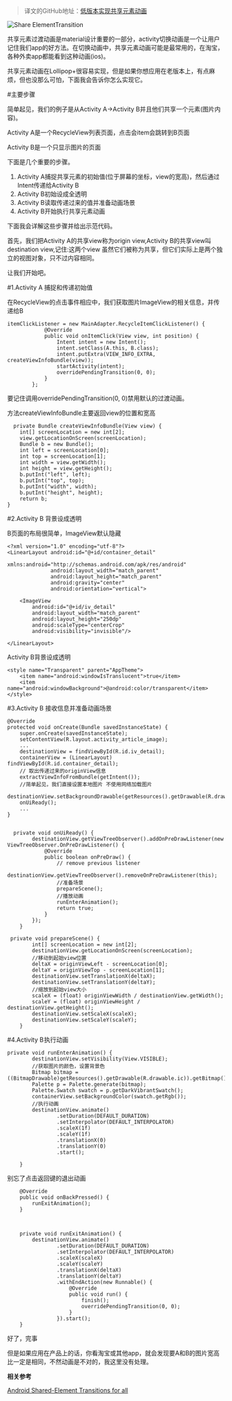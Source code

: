 
>译文的GitHub地址：[低版本实现共享元素动画](https://github.com/thinkSky1206/android-blog/blob/master/%E4%BD%8E%E7%89%88%E6%9C%AC%E5%AE%9E%E7%8E%B0%E5%85%B1%E4%BA%AB%E5%85%83%E7%B4%A0%E5%8A%A8%E7%94%BB.md)



![Share ElementTransition](https://github.com/thinkSky1206/android-blog/blob/master/images/share.gif)

共享元素过渡动画是material设计重要的一部分，activity切换动画是一个让用户记住我们app的好方法。在切换动画中，共享元素动画可能是最常用的，在淘宝，各种外卖app都能看到这种动画(ios)。


共享元素动画在Lollipop+很容易实现，但是如果你想应用在老版本上，有点麻烦，但也没那么可怕，下面我会告诉你怎么实现它。

#主要步骤

简单起见，我们的例子是从Activity A->Activity B并且他们共享一个元素(图片内容)。

Activity A是一个RecycleView列表页面，点击会item会跳转到B页面

Activity B是一个只显示图片的页面

下面是几个重要的步骤。

1. Activity A捕捉共享元素的初始值(位于屏幕的坐标，view的宽高)，然后通过Intent传递给Activity B
2. Activity B初始设成全透明
3. Activity B读取传递过来的值并准备动画场景
4. Activity B开始执行共享元素动画

下面我会详解这些步骤并给出示范代码。

首先，我们把Activity A的共享view称为origin view,Activity B的共享view叫destination view,记住:这两个view 虽然它们被称为共享，但它们实际上是两个独立的视图对象，只不过内容相同。

让我们开始吧。

#1.Activity A 捕捉和传递初始值

在RecycleView的点击事件相应中，我们获取图片ImageView的相关信息，并传递给B


	itemClickListener = new MainAdapter.RecycleItemClickListener() {
	            @Override
	            public void onItemClick(View view, int position) {
	                Intent intent = new Intent();
				    intent.setClass(A.this, B.class);
				    intent.putExtra(VIEW_INFO_EXTRA, createViewInfoBundle(view));
				    startActivity(intent);
				    overridePendingTransition(0, 0);
	            }
	        };

	

要记住调用overridePendingTransition(0, 0)禁用默认的过渡动画。


方法createViewInfoBundle主要返回view的位置和宽高


	  private Bundle createViewInfoBundle(View view) {
        int[] screenLocation = new int[2];
        view.getLocationOnScreen(screenLocation);
        Bundle b = new Bundle();
        int left = screenLocation[0];
        int top = screenLocation[1];
        int width = view.getWidth();
        int height = view.getHeight();
        b.putInt("left", left);
        b.putInt("top", top);
        b.putInt("width", width);
        b.putInt("height", height);
        return b;
    }

#2.Activity B 背景设成透明

B页面的布局很简单，ImageView默认隐藏

	<?xml version="1.0" encoding="utf-8"?>
	<LinearLayout android:id="@+id/container_detail"
	              xmlns:android="http://schemas.android.com/apk/res/android"
	              android:layout_width="match_parent"
	              android:layout_height="match_parent"
	              android:gravity="center"
	              android:orientation="vertical">
	
	    <ImageView
	        android:id="@+id/iv_detail"
	        android:layout_width="match_parent"
	        android:layout_height="250dp"
	        android:scaleType="centerCrop"
	        android:visibility="invisible"/>
	
	</LinearLayout>

Activity B背景设成透明

	<style name="Transparent" parent="AppTheme">
        <item name="android:windowIsTranslucent">true</item>
        <item name="android:windowBackground">@android:color/transparent</item>
    </style>



#3.Activity B 接收信息并准备动画场景

    @Override
    protected void onCreate(Bundle savedInstanceState) {
        super.onCreate(savedInstanceState);
        setContentView(R.layout.activity_article_image);
        ...
		destinationView = findViewById(R.id.iv_detail);
		containerView = (LinearLayout) findViewById(R.id.container_detail);
        // 取出传递过来的originView信息
        extractViewInfoFromBundle(getIntent());
		//简单起见，我们直接设置本地图片 不使用网络加载图片
		destinationView.setBackgroundDrawable(getResources().getDrawable(R.drawable.ic));
        onUiReady();
        ...
    }


	  private void onUiReady() {
	        destinationView.getViewTreeObserver().addOnPreDrawListener(new ViewTreeObserver.OnPreDrawListener() {
	            @Override
	            public boolean onPreDraw() {
	                // remove previous listener
	                destinationView.getViewTreeObserver().removeOnPreDrawListener(this);
	                //准备场景
	                prepareScene();
	                //播放动画
	                runEnterAnimation();
	                return true;
	            }
	        });
	    }

	 private void prepareScene() {
		    int[] screenLocation = new int[2];
			destinationView.getLocationOnScreen(screenLocation);
	        //移动到起始view位置   
	        deltaX = originViewLeft - screenLocation[0];
	        deltaY = originViewTop - screenLocation[1];
	        destinationView.setTranslationX(deltaX);
	        destinationView.setTranslationY(deltaY);
	        //缩放到起始view大小
	        scaleX = (float) originViewWidth / destinationView.getWidth();
	        scaleY = (float) originViewHeight / destinationView.getHeight();
	        destinationView.setScaleX(scaleX);
	        destinationView.setScaleY(scaleY);
	    }




#4.Activity B 执行动画


	private void runEnterAnimation() {
	        destinationView.setVisibility(View.VISIBLE);
			//获取图片的颜色，设置背景色
	        Bitmap bitmap = ((BitmapDrawable)getResources().getDrawable(R.drawable.ic)).getBitmap();
	        Palette p = Palette.generate(bitmap);
	        Palette.Swatch swatch = p.getDarkVibrantSwatch();
	        containerView.setBackgroundColor(swatch.getRgb());
	        //执行动画
	        destinationView.animate()
	                .setDuration(DEFAULT_DURATION)
	                .setInterpolator(DEFAULT_INTERPOLATOR)
	                .scaleX(1f)
	                .scaleY(1f)
	                .translationX(0)
	                .translationY(0)
	                .start();
	
	    }

别忘了点击返回键的退出动画


		@Override
	    public void onBackPressed() {
	        runExitAnimation();
	    }


	
	    private void runExitAnimation() {
	        destinationView.animate()
	                .setDuration(DEFAULT_DURATION)
	                .setInterpolator(DEFAULT_INTERPOLATOR)
	                .scaleX(scaleX)
	                .scaleY(scaleY)
	                .translationX(deltaX)
	                .translationY(deltaY)
	                .withEndAction(new Runnable() {
	                    @Override
	                    public void run() {
	                        finish();
	                        overridePendingTransition(0, 0);
	                    }
	                }).start();
	    }


好了，完事

但是如果应用在产品上的话，你看淘宝或其他app，就会发现要A和B的图片宽高比一定是相同，不然动画是不对的，我这里没有处理。

**相关参考**

[Android Shared-Element Transitions for all](https://medium.com/@aitorvs/android-shared-element-transitions-for-all-b90e9361507d#.sk2z0p1hh)

